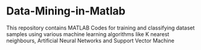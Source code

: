 # Data-Mining-in-Matlab
This repository contains MATLAB Codes for training and classifying dataset samples using various machine learning algorithms like K nearest neighbours,
Artificial Neural Networks and Support Vector Machine
